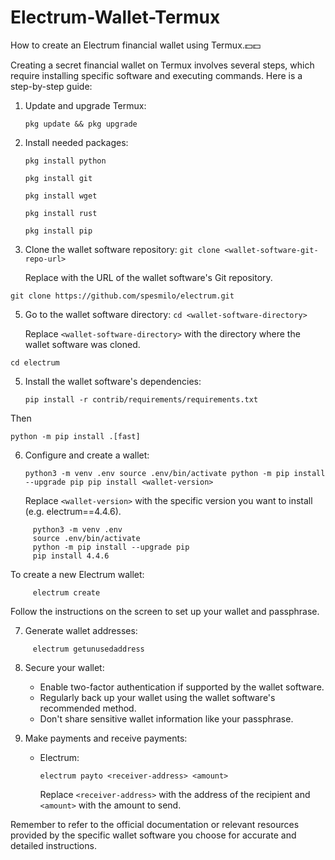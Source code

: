 # Electrum-Wallet-Termux

How to create an Electrum financial wallet using Termux.💵💵


Creating a secret financial wallet on Termux involves several steps, which require installing specific software and executing commands. Here is a step-by-step guide:

1. Update and upgrade Termux:
   ```
   pkg update && pkg upgrade
   ```

2. Install needed packages:
   ```
   pkg install python
   ```
   ```
   pkg install git
   ```
   ```
   pkg install wget
   ```
   ```
   pkg install rust
   ```
   ```
   pkg install pip
   ```

3. Clone the wallet software repository:
   `
   git clone <wallet-software-git-repo-url>
   `

   Replace <wallet-software-git-repo-url> with the URL of the wallet software's Git repository.
   
```
git clone https://github.com/spesmilo/electrum.git
```

5. Go to the wallet software directory:
   `
   cd <wallet-software-directory>
   `

   Replace `<wallet-software-directory>` with the directory where the wallet software was cloned.

```
cd electrum
```

5. Install the wallet software's dependencies:
   ```
   pip install -r contrib/requirements/requirements.txt
   ```

Then


   ```
   python -m pip install .[fast]
   ```

6. Configure and create a wallet:


     `python3 -m venv .env
     source .env/bin/activate
     python -m pip install --upgrade pip
     pip install <wallet-version>`
     

     Replace `<wallet-version>` with the specific version you want to install (e.g. electrum==4.4.6).


```
     python3 -m venv .env
     source .env/bin/activate
     python -m pip install --upgrade pip
     pip install 4.4.6
```

To create a new Electrum wallet:

```
     electrum create
```

Follow the instructions on the screen to set up your wallet and passphrase.

7. Generate wallet addresses:

```
     electrum getunusedaddress
```

8. Secure your wallet:
   - Enable two-factor authentication if supported by the wallet software.
   - Regularly back up your wallet using the wallet software's recommended method.
   - Don't share sensitive wallet information like your passphrase.

9. Make payments and receive payments:

   - Electrum:
     ```
     electrum payto <receiver-address> <amount>
     ```

     Replace `<receiver-address>` with the address of the recipient and `<amount>` with the amount to send.

Remember to refer to the official documentation or relevant resources provided by the specific wallet software you choose for accurate and detailed instructions.
